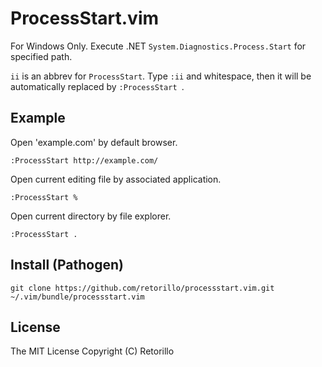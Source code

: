 # ProcessStart.vim

For Windows Only. Execute .NET `System.Diagnostics.Process.Start` for specified path.

`ii` is an abbrev for `ProcessStart`. Type `:ii` and whitespace, then
it will be automatically replaced by `:ProcessStart `.

## Example

Open 'example.com' by default browser.

```vimL
:ProcessStart http://example.com/
```

Open current editing file by associated application.

```vimL
:ProcessStart %
```

Open current directory by file explorer.

```vimL
:ProcessStart .
```

## Install (Pathogen)

```vimL
git clone https://github.com/retorillo/processstart.vim.git ~/.vim/bundle/processstart.vim
```

## License

The MIT License
Copyright (C) Retorillo
